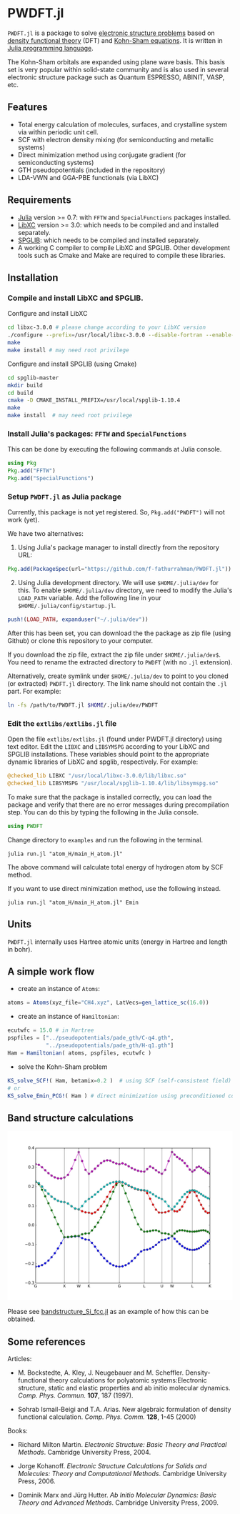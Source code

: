 # PWDFT.jl

`PWDFT.jl` is a package to solve
[electronic structure problems](https://en.wikipedia.org/wiki/Electronic_structure)
based on
[density functional theory](https://en.wikipedia.org/wiki/Density_functional_theory)
(DFT)
and [Kohn-Sham equations](https://en.wikipedia.org/wiki/Kohn%E2%80%93Sham_equations).
It is written in [Julia programming language](https://julialang.org).

The Kohn-Sham orbitals are expanded using plane wave basis. This basis set is
very popular within solid-state community and is also used in several electronic
structure package such as Quantum ESPRESSO, ABINIT, VASP, etc.

## Features

- Total energy calculation of molecules, surfaces, and crystalline system via
  within periodic unit cell.
- SCF with electron density mixing (for semiconducting and metallic systems)
- Direct minimization method using conjugate gradient (for semiconducting systems)
- GTH pseudopotentials (included in the repository)
- LDA-VWN and GGA-PBE functionals (via LibXC)

## Requirements

- [Julia](https://julialang.org/downloads) version >= 0.7:
  with `FFTW` and `SpecialFunctions` packages installed.
- [LibXC](https://gitlab.com/libxc/libxc) version >= 3.0:
  which needs to be compiled and and installed separately.
- [SPGLIB](https://github.com/atztogo/spglib): which needs to be compiled and installed
  separately.
- A working C compiler to compile LibXC and SPGLIB. Other development tools
  such as Cmake and Make are required to compile these libraries.

## Installation

### Compile and install LibXC and SPGLIB.

Configure and install LibXC

```bash
cd libxc-3.0.0 # please change according to your LibXC version
./configure --prefix=/usr/local/libxc-3.0.0 --disable-fortran --enable-shared
make
make install # may need root privilege
```

Configure and install SPGLIB (using Cmake)

```bash
cd spglib-master
mkdir build
cd build
cmake -D CMAKE_INSTALL_PREFIX=/usr/local/spglib-1.10.4
make
make install  # may need root privilege
```


### Install Julia's packages: `FFTW` and `SpecialFunctions`

This can be done by executing the following commands at Julia console.

```julia
using Pkg
Pkg.add("FFTW")
Pkg.add("SpecialFunctions")
```

### Setup `PWDFT.jl` as Julia package

Currently, this package is not yet registered. So, `Pkg.add("PWDFT")` will not work (yet).

We have two alternatives:

1. Using Julia's package manager to install directly from the repository URL:

```julia
Pkg.add(PackageSpec(url="https://github.com/f-fathurrahman/PWDFT.jl"))
```

2. Using Julia development directory. We will use `$HOME/.julia/dev` for this.
   To enable `$HOME/.julia/dev` directory, we need to modify the Julia's
  `LOAD_PATH` variable. Add the following line in your
  `$HOME/.julia/config/startup.jl`.

```julia
push!(LOAD_PATH, expanduser("~/.julia/dev"))
```

  After this has been set, you can download the the package as zip file (using Github) or
  clone this repository to your computer.

  If you download the zip file, extract the zip file under
  `$HOME/.julia/dev$`. You need to rename the extracted directory
  to `PWDFT` (with no `.jl` extension).

  Alternatively, create symlink under `$HOME/.julia/dev`
  to point to you cloned (or extracted) `PWDFT.jl` directory. The link name should not
  contain the `.jl` part. For example:

```bash
ln -fs /path/to/PWDFT.jl $HOME/.julia/dev/PWDFT
```

### Edit the `extlibs/extlibs.jl` file

Open the file `extlibs/extlibs.jl` (found under PWDFT.jl directory)
using text editor. Edit the `LIBXC` and `LIBSYMSPG`
according to your LibXC and SPGLIB installations.
These variables should point to the appropriate dynamic libraries
of LibXC and spglib, respectively. For example:

```julia
@checked_lib LIBXC "/usr/local/libxc-3.0.0/lib/libxc.so"
@checked_lib LIBSYMSPG "/usr/local/spglib-1.10.4/lib/libsymspg.so"
```

To make sure that the package is installed correctly, you can load the package
and verify that there are no error messages during precompilation step.
You can do this by typing the following in the Julia console.

```julia
using PWDFT
```

Change directory to `examples` and run the following in the terminal.

```
julia run.jl "atom_H/main_H_atom.jl"
```
  
The above command will calculate total energy of hydrogen atom by SCF method.

If you want to use direct minimization method, use the following instead.

```
julia run.jl "atom_H/main_H_atom.jl" Emin
```

## Units

`PWDFT.jl` internally uses Hartree atomic units (energy in Hartree and length in bohr).

## A simple work flow

- create an instance of `Atoms`:

```julia
atoms = Atoms(xyz_file="CH4.xyz", LatVecs=gen_lattice_sc(16.0))
```

- create an instance of `Hamiltonian`:

```julia
ecutwfc = 15.0 # in Hartree
pspfiles = ["../pseudopotentials/pade_gth/C-q4.gth",
            "../pseudopotentials/pade_gth/H-q1.gth"]
Ham = Hamiltonian( atoms, pspfiles, ecutwfc )
```

- solve the Kohn-Sham problem

```julia
KS_solve_SCF!( Ham, betamix=0.2 )  # using SCF (self-consistent field) method
# or
KS_solve_Emin_PCG!( Ham ) # direct minimization using preconditioned conjugate gradient
```

## Band structure calculations

![Band structure of silicon (fcc)](images/bands_Si_fcc.svg)

Please see
[bandstructure_Si_fcc.jl](sandbox/bandstructure_01/bandstructure_Si_fcc.jl) as
an example of how this can be obtained.

## Some references

Articles:

- M. Bockstedte, A. Kley, J. Neugebauer and M. Scheffler. Density-functional theory
  calculations for polyatomic systems:Electronic structure, static and elastic properties
  and ab initio molecular dynamics. *Comp. Phys. Commun.* **107**, 187 (1997).

- Sohrab Ismail-Beigi and T.A. Arias. New algebraic formulation of density functional calculation.
  *Comp. Phys. Comm.* **128**, 1-45 (2000)


Books:

- Richard Milton Martin. *Electronic Structure: Basic Theory and Practical Methods*.
  Cambridge University Press, 2004.

- Jorge Kohanoff. *Electronic Structure Calculations for Solids and Molecules:
  Theory and Computational Methods*.
  Cambridge University Press, 2006.

- Dominik Marx and Jürg Hutter. *Ab Initio Molecular Dynamics: Basic Theory and
  Advanced Methods*. Cambridge University Press, 2009.
